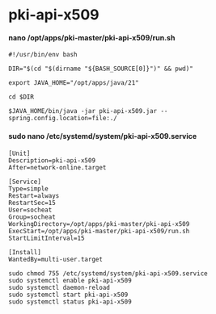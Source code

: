 # pki-api-x509

#### nano /opt/apps/pki-master/pki-api-x509/run.sh

```text
#!/usr/bin/env bash

DIR="$(cd "$(dirname "${BASH_SOURCE[0]}")" && pwd)"

export JAVA_HOME="/opt/apps/java/21"

cd $DIR

$JAVA_HOME/bin/java -jar pki-api-x509.jar --spring.config.location=file:./
```

#### sudo nano /etc/systemd/system/pki-api-x509.service

```text
[Unit]
Description=pki-api-x509
After=network-online.target

[Service]
Type=simple
Restart=always
RestartSec=15
User=socheat
Group=socheat
WorkingDirectory=/opt/apps/pki-master/pki-api-x509
ExecStart=/opt/apps/pki-master/pki-api-x509/run.sh
StartLimitInterval=15

[Install]
WantedBy=multi-user.target
```

```shell
sudo chmod 755 /etc/systemd/system/pki-api-x509.service
sudo systemctl enable pki-api-x509
sudo systemctl daemon-reload
sudo systemctl start pki-api-x509
sudo systemctl status pki-api-x509
```